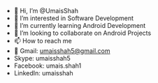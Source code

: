 - 👋 Hi, I’m @UmaisShah
- 👀 I’m interested in Software Development
- 🌱 I’m currently learning Android Development
- 💞️ I’m looking to collaborate on Android Projects
- 📫 How to reach me 
- 📧 Gmail: umaisshah5@gmail.com
-    Skype: umaisshah5
-    Facebook: umais.shah1
-    LinkedIn: umaisshah

<!---
UmaisShah/UmaisShah is a ✨ special ✨ repository because its `README.md` (this file) appears on your GitHub profile.
You can click the Preview link to take a look at your changes.
--->
